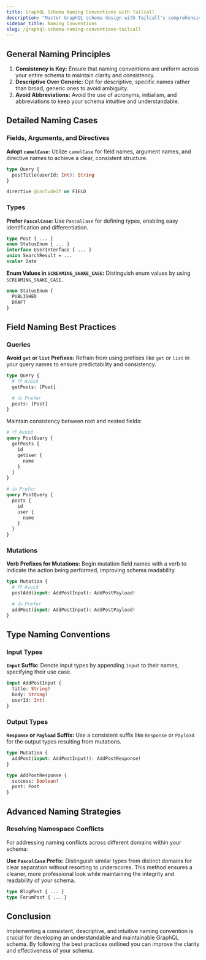 ```yaml
---
title: GraphQL Schema Naming Conventions with Tailcall
description: "Master GraphQL schema design with Tailcall's comprehensive guide to naming and casing conventions. Ensure clarity, consistency, and maintainability across your schema. Learn best practices for fields, arguments, types, and more."
sidebar_title: Naming Conventions
slug: /graphql-schema-naming-conventions-tailcall
---
```


## General Naming Principles

1. **Consistency is Key:** Ensure that naming conventions are uniform across your entire schema to maintain clarity and consistency.
2. **Descriptive Over Generic:** Opt for descriptive, specific names rather than broad, generic ones to avoid ambiguity.
3. **Avoid Abbreviations:** Avoid the use of acronyms, initialism, and abbreviations to keep your schema intuitive and understandable.

## Detailed Naming Cases

### Fields, Arguments, and Directives

**Adopt `camelCase`:** Utilize `camelCase` for field names, argument names, and directive names to achieve a clear, consistent structure.

```graphql
type Query {
  postTitle(userId: Int): String
}

directive @includeIf on FIELD
```

### Types

**Prefer `PascalCase`:** Use `PascalCase` for defining types, enabling easy identification and differentiation.

```graphql
type Post { ... }
enum StatusEnum { ... }
interface UserInterface { ... }
union SearchResult = ...
scalar Date
```

**Enum Values in `SCREAMING_SNAKE_CASE`:** Distinguish enum values by using `SCREAMING_SNAKE_CASE`.

```graphql
enum StatusEnum {
  PUBLISHED
  DRAFT
}
```

## Field Naming Best Practices

### Queries

**Avoid `get` or `list` Prefixes:** Refrain from using prefixes like `get` or `list` in your query names to ensure predictability and consistency.

```graphql
type Query {
  # 👎 Avoid
  getPosts: [Post]

  # 👍 Prefer
  posts: [Post]
}
```

Maintain consistency between root and nested fields:

```graphql
# 👎 Avoid
query PostQuery {
  getPosts {
    id
    getUser {
      name
    }
  }
}

# 👍 Prefer
query PostQuery {
  posts {
    id
    user {
      name
    }
  }
}
```

### Mutations

**Verb Prefixes for Mutations:** Begin mutation field names with a verb to indicate the action being performed, improving schema readability.

```graphql
type Mutation {
  # 👎 Avoid
  postAdd(input: AddPostInput): AddPostPayload!

  # 👍 Prefer
  addPost(input: AddPostInput): AddPostPayload!
}
```

## Type Naming Conventions

### Input Types

**`Input` Suffix:** Denote input types by appending `Input` to their names, specifying their use case.

```graphql
input AddPostInput {
  title: String!
  body: String!
  userId: Int!
}
```

### Output Types

**`Response` or `Payload` Suffix:** Use a consistent suffix like `Response` or `Payload` for the output types resulting from mutations.

```graphql
type Mutation {
  addPost(input: AddPostInput!): AddPostResponse!
}

type AddPostResponse {
  success: Boolean!
  post: Post
}
```

## Advanced Naming Strategies

### Resolving Namespace Conflicts

For addressing naming conflicts across different domains within your schema:

**Use `PascalCase` Prefix:** Distinguish similar types from distinct domains for clear separation without resorting to underscores. This method ensures a cleaner, more professional look while maintaining the integrity and readability of your schema.

```graphql
type BlogPost { ... }
type ForumPost { ... }
```

## Conclusion

Implementing a consistent, descriptive, and intuitive naming convention is crucial for developing an understandable and maintainable GraphQL schema. By following the best practices outlined you can improve the clarity and effectiveness of your schema.

